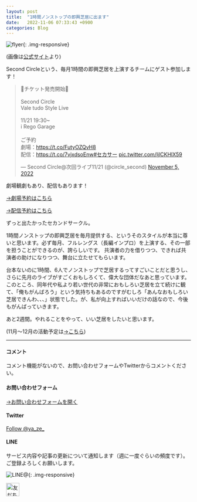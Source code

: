 ```yaml
---
layout: post
title:  "1時間ノンストップの即興芝居に出ます"
date:   2022-11-06 07:33:43 +0900
categories: Blog
---
```


![flyer]({{site.baseurl}}/img/20221106_01.jpg){: .img-responsive}

(画像は[公式サイト](https://lit.link/secondcircle)より)


Second Circleという、毎月1時間の即興芝居を上演するチームにゲスト参加します！

<blockquote class="twitter-tweet"><p lang="ja" dir="ltr">🧧チケット発売開始🧧<br><br>Second Circle<br>Vale tudo Style Live<br><br>11/21 19:30~<br>i Rego Garage<br><br>ご予約<br>劇場：<a href="https://t.co/FutyOZQvH8">https://t.co/FutyOZQvH8</a><br>配信：<a href="https://t.co/7vjxdsoEnw">https://t.co/7vjxdsoEnw</a><a href="https://twitter.com/hashtag/%E3%82%BB%E3%82%AB%E3%82%B5%E3%83%BC?src=hash&amp;ref_src=twsrc%5Etfw">#セカサー</a> <a href="https://t.co/ljlCKHlX59">pic.twitter.com/ljlCKHlX59</a></p>&mdash; Second Circle@次回ライブ11/21 (@circle_second) <a href="https://twitter.com/circle_second/status/1588849322602663936?ref_src=twsrc%5Etfw">November 5, 2022</a></blockquote> <script async src="https://platform.twitter.com/widgets.js" charset="utf-8"></script>


劇場観劇もあり、配信もあります！


[→劇場予約はこちら](https://docs.google.com/forms/d/e/1FAIpQLScFNYEhoJ6zyBam5wyurg625cu_wANuxeb38vAe-tORdGpNIA/viewform)

[→配信予約はこちら](https://twitcasting.tv/c:secondcircle/shopcart/195215)

ずっと出たかったセカンドサークル。  

1時間ノンストップの即興芝居を毎月提供する、というそのスタイルが本当に尊いと思います。必ず毎月、フルレングス（長編インプロ）を上演する、その一部を担うことができるのが、誇らしいです。
共演者の力を借りつつ、できれば共演者の助けになりつつ、舞台に立たせてもらいます。

台本ないのに1時間、6人でノンストップで芝居するってすごいことだと思うし、さらに先月のライブがすごくおもしろくて、偉大な団体だなあと思っています。  
このところ、同年代や私より若い世代の非常におもしろい芝居を立て続けに観て、「俺もがんばろう」という気持ちもあるのですがむしろ「あんなおもしろい芝居できんわ、、、」状態でした。が、私が向上すればいいだけの話なので、今後もがんばっていきます。  

あと2週間。やれることをやって、いい芝居をしたいと思います。



(11月～12月の活動予定は[→こちら]({{site.baseurl}}/blog/2022/10/29/StagesInNovember/))

---
#### コメント
コメント機能がないので、お問い合わせフォームやTwitterからコメントください。

#### お問い合わせフォーム
[→お問い合わせフォームを開く]({{site.baseurl}}/docs/contact/)

#### Twitter

<a href="https://twitter.com/ya_ze_?ref_src=twsrc%5Etfw" class="twitter-follow-button" data-show-count="false">Follow @ya_ze_</a><script async src="https://platform.twitter.com/widgets.js" charset="utf-8"></script>


#### LINE

サービス内容や記事の更新について通知します（週に一度ぐらいの頻度です）。
ご登録よろしくお願いします。

![LINE@]({{site.baseurl}}/img/lineat.png){: .img-responsive}

<a href="https://line.me/R/ti/p/%40tqt3140x"><img height="36" border="0" alt="友だち追加" src="https://scdn.line-apps.com/n/line_add_friends/btn/ja.png"></a>


